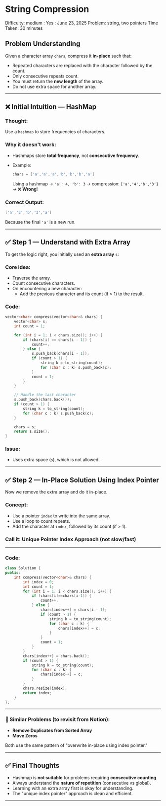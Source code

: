 # String Compression

Difficulty: medium
 : Yes
: June 23, 2025
Problem: string, two pointers
Time Taken: 30 minutes

## Problem Understanding

Given a character array `chars`, compress it **in-place** such that:

- Repeated characters are replaced with the character followed by the count.
- Only consecutive repeats count.
- You must return the **new length** of the array.
- Do not use extra space for another array.

---

## ❌ Initial Intuition — HashMap

### Thought:

Use a `hashmap` to store frequencies of characters.

### Why it doesn't work:

- Hashmaps store **total frequency**, not **consecutive frequency**.
- Example:
    
    ```cpp
    chars = ['a','a','a','b','b','b','a']
    
    ```
    
    Using a hashmap → `'a': 4, 'b': 3` → compression: `['a','4','b','3']` → ❌ **Wrong**!
    

### Correct Output:

```cpp
['a','3','b','3','a']

```

Because the final `'a'` is a new run.

---

## ✅ Step 1 — Understand with Extra Array

To get the logic right, you initially used an **extra array** `s`:

### Core idea:

- Traverse the array.
- Count consecutive characters.
- On encountering a new character:
    - Add the previous character and its count (if > 1) to the result.

### Code:

```cpp
vector<char> compress(vector<char>& chars) {
    vector<char> s;
    int count = 1;

    for (int i = 1; i < chars.size(); i++) {
        if (chars[i] == chars[i - 1]) {
            count++;
        } else {
            s.push_back(chars[i - 1]);
            if (count > 1) {
                string k = to_string(count);
                for (char c : k) s.push_back(c);
            }
            count = 1;
        }
    }

    // Handle the last character
    s.push_back(chars.back());
    if (count > 1) {
        string k = to_string(count);
        for (char c : k) s.push_back(c);
    }

    chars = s;
    return s.size();
}

```

### Issue:

- Uses extra space (`s`), which is not allowed.

---

## ✅ Step 2 — In-Place Solution Using Index Pointer

Now we remove the extra array and do it in-place.

### Concept:

- Use a pointer `index` to write into the same array.
- Use a loop to count repeats.
- Add the character at `index`, followed by its count (if > 1).

### Call it: **Unique Pointer Index Approach** (not slow/fast)

---

### Code:

```cpp
class Solution {
public:
    int compress(vector<char>& chars) {
        int index = 0;
        int count = 1;
        for (int i = 1; i < chars.size(); i++) {
            if (chars[i]==chars[i-1]) {
                count++;
            } else {
                chars[index++] = chars[i - 1];
                if (count > 1) {
                    string k = to_string(count);
                    for (char c : k) {
                        chars[index++] = c;
                    }
                }
                count = 1;
            }
        }
        chars[index++] = chars.back();
        if (count > 1) {
            string k = to_string(count);
            for (char c : k) {
                chars[index++] = c;
            }
        }
        chars.resize(index);
        return index;
    }
};

```

---

### 🔁 Similar Problems (to revisit from Notion):

- **Remove Duplicates from Sorted Array**
- **Move Zeros**

Both use the same pattern of "overwrite in-place using index pointer."

---

## ✅ Final Thoughts

- Hashmap is **not suitable** for problems requiring **consecutive counting**.
- Always understand the **nature of repetition** (consecutive vs global).
- Learning with an extra array first is okay for understanding.
- The "unique index pointer" approach is clean and efficient.

---